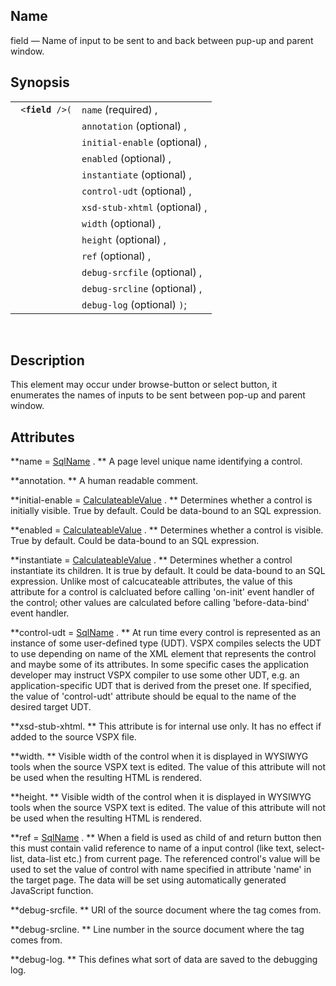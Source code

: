 <div>

<div>

</div>

<div>

## Name

field — Name of input to be sent to and back between pup-up and parent
window.

</div>

<div>

## Synopsis

<div>

|                       |                               |
|-----------------------|-------------------------------|
| ` <`**`field`**` />(` | `name` (required) ,           |
|                       | `annotation` (optional) ,     |
|                       | `initial-enable` (optional) , |
|                       | `enabled` (optional) ,        |
|                       | `instantiate` (optional) ,    |
|                       | `control-udt` (optional) ,    |
|                       | `xsd-stub-xhtml` (optional) , |
|                       | `width` (optional) ,          |
|                       | `height` (optional) ,         |
|                       | `ref` (optional) ,            |
|                       | `debug-srcfile` (optional) ,  |
|                       | `debug-srcline` (optional) ,  |
|                       | `debug-log` (optional) `)`;   |

<div>

 

</div>

</div>

</div>

<div>

## Description

This element may occur under browse-button or select button, it
enumerates the names of inputs to be sent between pop-up and parent
window.

</div>

<div>

## Attributes

**name =
<a href="vc_type_sqlname.html" class="link" title="SqlName">SqlName</a>
. ** A page level unique name identifying a control.

**annotation. ** A human readable comment.

**initial-enable =
<a href="vc_type_calculateablevalue.html" class="link"
title="CalculateableValue">CalculateableValue</a> . ** Determines
whether a control is initially visible. True by default. Could be
data-bound to an SQL expression.

**enabled = <a href="vc_type_calculateablevalue.html" class="link"
title="CalculateableValue">CalculateableValue</a> . ** Determines
whether a control is visible. True by default. Could be data-bound to an
SQL expression.

**instantiate = <a href="vc_type_calculateablevalue.html" class="link"
title="CalculateableValue">CalculateableValue</a> . ** Determines
whether a control instantiate its children. It is true by default. It
could be data-bound to an SQL expression. Unlike most of calcucateable
attributes, the value of this attribute for a control is calcluated
before calling 'on-init' event handler of the control; other values are
calculated before calling 'before-data-bind' event handler.

**control-udt =
<a href="vc_type_sqlname.html" class="link" title="SqlName">SqlName</a>
. ** At run time every control is represented as an instance of some
user-defined type (UDT). VSPX compiles selects the UDT to use depending
on name of the XML element that represents the control and maybe some of
its attributes. In some specific cases the application developer may
instruct VSPX compiler to use some other UDT, e.g. an
application-specific UDT that is derived from the preset one. If
specified, the value of 'control-udt' attribute should be equal to the
name of the desired target UDT.

**xsd-stub-xhtml. ** This attribute is for internal use only. It has no
effect if added to the source VSPX file.

**width. ** Visible width of the control when it is displayed in WYSIWYG
tools when the source VSPX text is edited. The value of this attribute
will not be used when the resulting HTML is rendered.

**height. ** Visible width of the control when it is displayed in
WYSIWYG tools when the source VSPX text is edited. The value of this
attribute will not be used when the resulting HTML is rendered.

**ref =
<a href="vc_type_sqlname.html" class="link" title="SqlName">SqlName</a>
. ** When a field is used as child of and return button then this must
contain valid reference to name of a input control (like text,
select-list, data-list etc.) from current page. The referenced control's
value will be used to set the value of control with name specified in
attribute 'name' in the target page. The data will be set using
automatically generated JavaScript function.

**debug-srcfile. ** URI of the source document where the tag comes from.

**debug-srcline. ** Line number in the source document where the tag
comes from.

**debug-log. ** This defines what sort of data are saved to the
debugging log.

</div>

</div>
